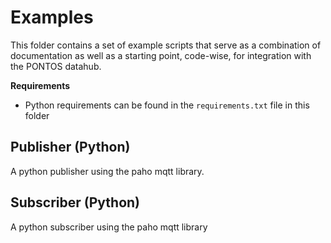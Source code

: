 # Examples
This folder contains a set of example scripts that serve as a combination of documentation as well as a starting point, code-wise, for integration with the PONTOS datahub.


**Requirements**

- Python requirements can be found in the `requirements.txt` file in this folder

## Publisher (Python)

A python publisher using the paho mqtt library.

## Subscriber (Python)

A python subscriber using the paho mqtt library